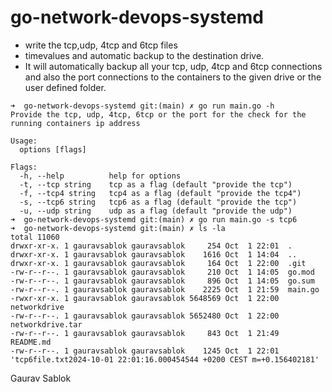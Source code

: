 # go-network-devops-systemd

- write the tcp,udp, 4tcp and 6tcp files 
- timevalues and automatic backup to the destination drive.
- It will automatically backup all your tcp, udp, 4tcp and 6tcp connections and also the port connections to the containers to the given drive or the user defined folder. 

```
➜  go-network-devops-systemd git:(main) ✗ go run main.go -h
Provide the tcp, udp, 4tcp, 6tcp or the port for the check for the running containers ip address

Usage:
  options [flags]

Flags:
  -h, --help          help for options
  -t, --tcp string    tcp as a flag (default "provide the tcp")
  -f, --tcp4 string   tcp4 as a flag (default "provide the tcp4")
  -s, --tcp6 string   tcp6 as a flag (default "provide the tcp")
  -u, --udp string    udp as a flag (default "provide the udp")
➜  go-network-devops-systemd git:(main) ✗ go run main.go -s tcp6
➜  go-network-devops-systemd git:(main) ✗ ls -la
total 11060
drwxr-xr-x. 1 gauravsablok gauravsablok     254 Oct  1 22:01  .
drwxr-xr-x. 1 gauravsablok gauravsablok    1616 Oct  1 14:04  ..
drwxr-xr-x. 1 gauravsablok gauravsablok     164 Oct  1 22:00  .git
-rw-r--r--. 1 gauravsablok gauravsablok     210 Oct  1 14:05  go.mod
-rw-r--r--. 1 gauravsablok gauravsablok     896 Oct  1 14:05  go.sum
-rw-r--r--. 1 gauravsablok gauravsablok    2225 Oct  1 21:59  main.go
-rwxr-xr-x. 1 gauravsablok gauravsablok 5648569 Oct  1 22:00  networkdrive
-rw-r--r--. 1 gauravsablok gauravsablok 5652480 Oct  1 22:00  networkdrive.tar
-rw-r--r--. 1 gauravsablok gauravsablok     843 Oct  1 21:49  README.md
-rw-r--r--. 1 gauravsablok gauravsablok    1245 Oct  1 22:01 'tcp6file.txt2024-10-01 22:01:16.000454544 +0200 CEST m=+0.156402181'

```
Gaurav Sablok
